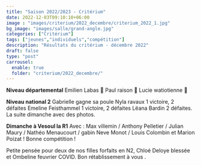 ```yaml
---
title: "Saison 2022/2023 - Critérium"
date: 2022-12-03T09:10:10+06:00
image : "images/criterium/2022_decembre/criterium_2022_1.jpg"
bg_image: "images/salle/grand-angle.jpg"
categories: ["Critérium"]
tags: ["jeunes","individuels","compétition"]
description: "Résultats du critérium - décembre 2022"
draft: false
type: "post"
carrousel:
  enable: true
  folder: "criterium/2022_decembre/"
---
```


**Niveau départemental**
Emilien Labas 🥈
Paul raison 🥉 
Lucie watiotienne 🥉 

**Niveau national 2**
Gabrielle gagne sa poule
Nyla ravaux 1 victoire, 2 défaites 
Emeline Feisthammel 1 victoire, 2 défaites 
Lëana Bardin 2 défaites.
La suite dimanche  avec des photos.

**Dimanche à Vesoul la R1**
Avec : Max villemin / Anthony Pelletier / Julian Maury / Nathéo Menaucourt / gabin Neve Monot / Louis Colombin et Marion Poizat !
Bonne compétition !

Petite pensée pour deux de nos filles forfaits en N2, Chloé Deloye blessée et Ombeline feuvrier COVID. Bon rétablissement à vous .
